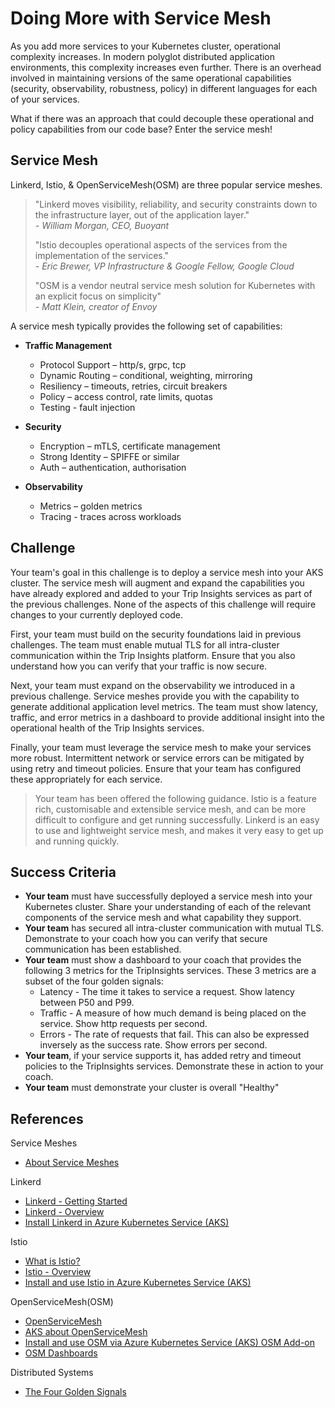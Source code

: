 # Doing More with Service Mesh

As you add more services to your Kubernetes cluster, operational complexity increases. In modern polyglot distributed application environments, this complexity increases even further. There is an overhead involved in maintaining versions of the same operational capabilities (security, observability, robustness, policy) in different languages for each of your services.

What if there was an approach that could decouple these operational and policy capabilities from our code base? Enter the service mesh!

## Service Mesh

Linkerd, Istio, & OpenServiceMesh(OSM) are three popular service meshes.

> "Linkerd moves visibility, reliability, and security constraints down to the infrastructure layer, out of the application layer."  <br/>
> *- William Morgan, CEO, Buoyant*
>
> "Istio decouples operational aspects of the services from the implementation of the services."  <br/>
> *- Eric Brewer, VP Infrastructure & Google Fellow, Google Cloud*
>
> "OSM is a vendor neutral service mesh solution for Kubernetes with an explicit focus on simplicity"  <br/>
> *- Matt Klein, creator of Envoy*

A service mesh typically provides the following set of capabilities:

- **Traffic Management**
    - Protocol Support – http/s, grpc, tcp
    - Dynamic Routing – conditional, weighting, mirroring
    - Resiliency – timeouts, retries, circuit breakers
    - Policy – access control, rate limits, quotas
    - Testing - fault injection

- **Security**
    - Encryption – mTLS, certificate management
    - Strong Identity – SPIFFE or similar
    - Auth – authentication, authorisation

- **Observability**
    - Metrics – golden metrics
    - Tracing - traces across workloads

## Challenge

Your team's goal in this challenge is to deploy a service mesh into your AKS cluster. The service mesh will augment and expand the capabilities you have already explored and added to your Trip Insights services as part of the previous challenges. None of the aspects of this challenge will require changes to your currently deployed code.

First, your team must build on the security foundations laid in previous challenges. The team must enable mutual TLS for all intra-cluster communication within the Trip Insights platform. Ensure that you also understand how you can verify that your traffic is now secure.

Next, your team must expand on the observability we introduced in a previous challenge. Service meshes provide you with the capability to generate additional application level metrics. The team must show latency, traffic, and error metrics in a dashboard to provide additional insight into the operational health of the Trip Insights services.

Finally, your team must leverage the service mesh to make your services more robust. Intermittent network or service errors can be mitigated by using retry and timeout policies. Ensure that your team has configured these appropriately for each service.

> Your team has been offered the following guidance. Istio is a feature rich, customisable and extensible service mesh, and can be more difficult to configure and get running successfully. Linkerd is an easy to use and lightweight service mesh, and makes it very easy to get up and running quickly.

## Success Criteria

- **Your team** must have successfully deployed a service mesh into your Kubernetes cluster. Share your understanding of each of the relevant components of the service mesh and what capability they support.
- **Your team** has secured all intra-cluster communication with mutual TLS. Demonstrate to your coach how you can verify that secure communication has been established.
- **Your team** must show a dashboard to your coach that provides the following 3 metrics for the TripInsights services. These 3 metrics are a subset of the four golden signals:
    - Latency - The time it takes to service a request. Show latency between P50 and P99.
    - Traffic - A measure of how much demand is being placed on the service. Show http requests per second.
    - Errors - The rate of requests that fail. This can also be expressed inversely as the success rate. Show errors per second.
- **Your team**, if your service supports it, has added retry and timeout policies to the TripInsights services. Demonstrate these in action to your coach.
- **Your team** must demonstrate your cluster is overall "Healthy"

## References

Service Meshes

- [About Service Meshes](https://docs.microsoft.com/en-us/azure/aks/servicemesh-about)

Linkerd

- [Linkerd - Getting Started](https://linkerd.io/2/getting-started/)
- [Linkerd - Overview](https://docs.microsoft.com/en-us/azure/aks/servicemesh-linkerd-about)
- [Install Linkerd in Azure Kubernetes Service (AKS)](https://docs.microsoft.com/en-us/azure/aks/servicemesh-linkerd-install)

Istio

- [What is Istio?](https://istio.io/docs/concepts/what-is-istio/)
- [Istio - Overview](https://docs.microsoft.com/en-us/azure/aks/servicemesh-istio-about)
- [Install and use Istio in Azure Kubernetes Service (AKS)](https://docs.microsoft.com/en-us/azure/aks/servicemesh-istio-install)

OpenServiceMesh(OSM)

- [OpenServiceMesh](https://docs.openservicemesh.io/)
- [AKS about OpenServiceMesh](https://docs.microsoft.com/en-us/azure/aks/open-service-mesh-about)
- [Install and use OSM via Azure Kubernetes Service (AKS) OSM Add-on](https://docs.microsoft.com/en-us/azure/aks/open-service-mesh-deploy-addon-az-cli)
- [OSM Dashboards](https://github.com/openservicemesh/osm/tree/main/charts/osm/grafana/dashboards)

Distributed Systems

- [The Four Golden Signals](https://landing.google.com/sre/sre-book/chapters/monitoring-distributed-systems/)
